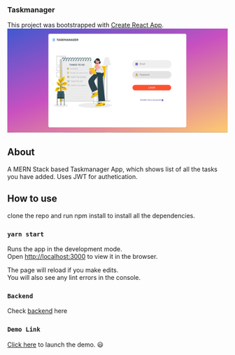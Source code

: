### Taskmanager

This project was bootstrapped with [Create React App](https://github.com/facebook/create-react-app).
![Design preview](./design/design-preview.PNG)

## About

A MERN Stack based Taskmanager App, which shows list of all the tasks you have added.
Uses JWT for authetication.

## How to use
 clone the repo and run npm install to install all the 
dependencies.

### `yarn start`

Runs the app in the development mode.<br />
Open [http://localhost:3000](http://localhost:3000) to view it in the browser.

The page will reload if you make edits.<br />
You will also see any lint errors in the console.

### `Backend`

Check [backend](https://github.com/anurag4998/Task-manager) here 

### `Demo Link `

 [Click here](https://task-manager04.netlify.app) to launch the demo. :smiley:


